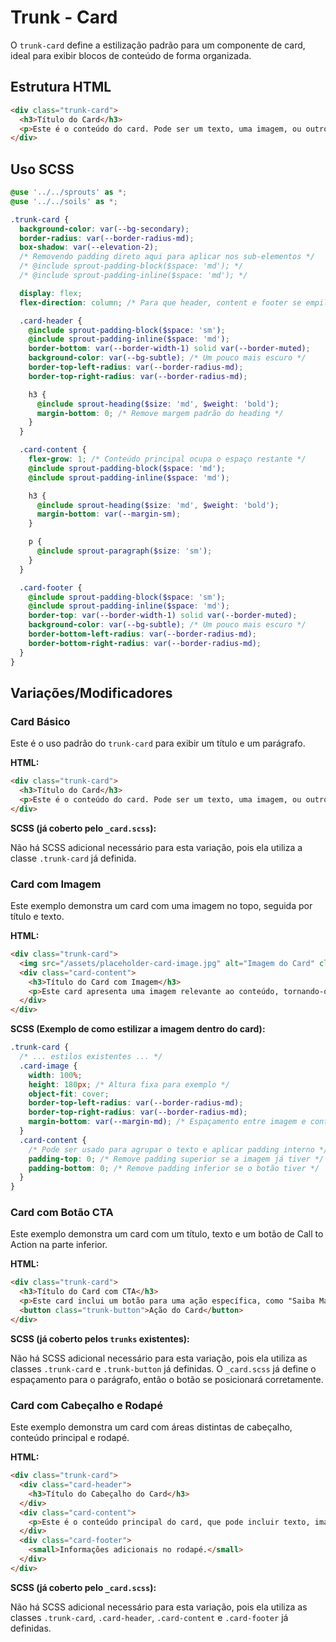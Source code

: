 # Trunk - Card

O `trunk-card` define a estilização padrão para um componente de card, ideal para exibir blocos de conteúdo de forma organizada.

## Estrutura HTML

```html
<div class="trunk-card">
  <h3>Título do Card</h3>
  <p>Este é o conteúdo do card. Pode ser um texto, uma imagem, ou outros elementos.</p>
</div>
```

## Uso SCSS

```scss
@use '../../sprouts' as *;
@use '../../soils' as *;

.trunk-card {
  background-color: var(--bg-secondary);
  border-radius: var(--border-radius-md);
  box-shadow: var(--elevation-2);
  /* Removendo padding direto aqui para aplicar nos sub-elementos */
  /* @include sprout-padding-block($space: 'md'); */
  /* @include sprout-padding-inline($space: 'md'); */

  display: flex;
  flex-direction: column; /* Para que header, content e footer se empilhem */

  .card-header {
    @include sprout-padding-block($space: 'sm');
    @include sprout-padding-inline($space: 'md');
    border-bottom: var(--border-width-1) solid var(--border-muted);
    background-color: var(--bg-subtle); /* Um pouco mais escuro */
    border-top-left-radius: var(--border-radius-md);
    border-top-right-radius: var(--border-radius-md);

    h3 {
      @include sprout-heading($size: 'md', $weight: 'bold');
      margin-bottom: 0; /* Remove margem padrão do heading */
    }
  }

  .card-content {
    flex-grow: 1; /* Conteúdo principal ocupa o espaço restante */
    @include sprout-padding-block($space: 'md');
    @include sprout-padding-inline($space: 'md');

    h3 {
      @include sprout-heading($size: 'md', $weight: 'bold');
      margin-bottom: var(--margin-sm);
    }

    p {
      @include sprout-paragraph($size: 'sm');
    }
  }

  .card-footer {
    @include sprout-padding-block($space: 'sm');
    @include sprout-padding-inline($space: 'md');
    border-top: var(--border-width-1) solid var(--border-muted);
    background-color: var(--bg-subtle); /* Um pouco mais escuro */
    border-bottom-left-radius: var(--border-radius-md);
    border-bottom-right-radius: var(--border-radius-md);
  }
}
```

## Variações/Modificadores

### Card Básico

Este é o uso padrão do `trunk-card` para exibir um título e um parágrafo.

**HTML:**

```html
<div class="trunk-card">
  <h3>Título do Card</h3>
  <p>Este é o conteúdo do card. Pode ser um texto, uma imagem, ou outros elementos.</p>
</div>
```

**SCSS (já coberto pelo `_card.scss`):**

Não há SCSS adicional necessário para esta variação, pois ela utiliza a classe `.trunk-card` já definida.

### Card com Imagem

Este exemplo demonstra um card com uma imagem no topo, seguida por título e texto.

**HTML:**

```html
<div class="trunk-card">
  <img src="/assets/placeholder-card-image.jpg" alt="Imagem do Card" class="card-image" />
  <div class="card-content">
    <h3>Título do Card com Imagem</h3>
    <p>Este card apresenta uma imagem relevante ao conteúdo, tornando-o mais visualmente atraente.</p>
  </div>
</div>
```

**SCSS (Exemplo de como estilizar a imagem dentro do card):**

```scss
.trunk-card {
  /* ... estilos existentes ... */
  .card-image {
    width: 100%;
    height: 180px; /* Altura fixa para exemplo */
    object-fit: cover;
    border-top-left-radius: var(--border-radius-md);
    border-top-right-radius: var(--border-radius-md);
    margin-bottom: var(--margin-md); /* Espaçamento entre imagem e conteúdo */
  }
  .card-content {
    /* Pode ser usado para agrupar o texto e aplicar padding interno */
    padding-top: 0; /* Remove padding superior se a imagem já tiver */
    padding-bottom: 0; /* Remove padding inferior se o botão tiver */
  }
}
```

### Card com Botão CTA

Este exemplo demonstra um card com um título, texto e um botão de Call to Action na parte inferior.

**HTML:**

```html
<div class="trunk-card">
  <h3>Título do Card com CTA</h3>
  <p>Este card inclui um botão para uma ação específica, como "Saiba Mais" ou "Comprar".</p>
  <button class="trunk-button">Ação do Card</button>
</div>
```

**SCSS (já coberto pelos `trunks` existentes):**

Não há SCSS adicional necessário para esta variação, pois ela utiliza as classes `.trunk-card` e `.trunk-button` já definidas. O `_card.scss` já define o espaçamento para o parágrafo, então o botão se posicionará corretamente.

### Card com Cabeçalho e Rodapé

Este exemplo demonstra um card com áreas distintas de cabeçalho, conteúdo principal e rodapé.

**HTML:**

```html
<div class="trunk-card">
  <div class="card-header">
    <h3>Título do Cabeçalho do Card</h3>
  </div>
  <div class="card-content">
    <p>Este é o conteúdo principal do card, que pode incluir texto, imagens ou outros elementos.</p>
  </div>
  <div class="card-footer">
    <small>Informações adicionais no rodapé.</small>
  </div>
</div>
```

**SCSS (já coberto pelo `_card.scss`):**

Não há SCSS adicional necessário para esta variação, pois ela utiliza as classes `.trunk-card`, `.card-header`, `.card-content` e `.card-footer` já definidas.